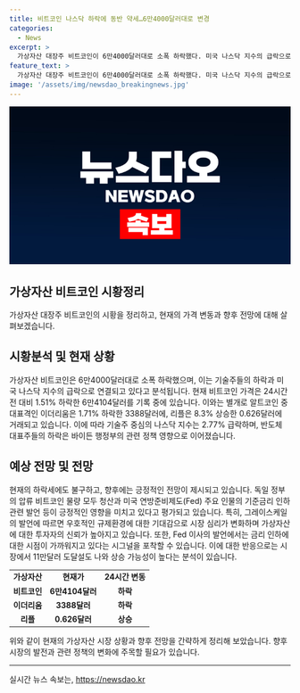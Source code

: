 ```yaml
---
title: 비트코인 나스닥 하락에 동반 약세…6만4000달러대로 변경
categories:
  - News
excerpt: >
  가상자산 대장주 비트코인이 6만4000달러대로 소폭 하락했다. 미국 나스닥 지수의 급락으로 기술주들의 하락세가 이어졌으며, 이는 반도체 대표주의 매도세와 관련있다. 미국 행정부의 반도체 수출업체 단속 검토 소식으로 지정학적 리스크가 커지고 있는 상황이다. 그러나 전망은 긍정적으로, 독일 정부의 비트코인 물량 압류 청산과 Fed 주요 인물의 기준금리 인하 발언으로 인해 투자자들의 신뢰가 높아지고 있다. 또한, 11만달러까지 상승 가능성도 제기되고 있다.
feature_text: >
  가상자산 대장주 비트코인이 6만4000달러대로 소폭 하락했다. 미국 나스닥 지수의 급락으로 기술주들의 하락세가 이어졌으며, 이는 반도체 대표주의 매도세와 관련있다. 미국 행정부의 반도체 수출업체 단속 검토 소식으로 지정학적 리스크가 커지고 있는 상황이다. 그러나 전망은 긍정적으로, 독일 정부의 비트코인 물량 압류 청산과 Fed 주요 인물의 기준금리 인하 발언으로 인해 투자자들의 신뢰가 높아지고 있다. 또한, 11만달러까지 상승 가능성도 제기되고 있다.
image: '/assets/img/newsdao_breakingnews.jpg'
---
```


<p><img src="/assets/img/newsdao_breakingnews.jpg" alt="bookingtag 속보" /></p>

<h2 data-ke-size="size26">가상자산 비트코인 시황정리</h2>

<p data-ke-size="size16">가상자산 대장주 비트코인의 시황을 정리하고, 현재의 가격 변동과 향후 전망에 대해 살펴보겠습니다.</p>

<h2 data-ke-size="size24">시황분석 및 현재 상황</h2>

<p data-ke-size="size16">가상자산 비트코인은 6만4000달러대로 소폭 하락했으며, 이는 기술주들의 하락과 미국 나스닥 지수의 급락으로 연결되고 있다고 분석됩니다. 현재 비트코인 가격은 24시간 전 대비 1.51% 하락한 6만4104달러를 기록 중에 있습니다. 이와는 별개로 알트코인 중 대표격인 이더리움은 1.71% 하락한 3388달러에, 리플은 8.3% 상승한 0.626달러에 거래되고 있습니다. 이에 따라 기술주 중심의 나스닥 지수는 2.77% 급락하며, 반도체 대표주들의 하락은 바이든 행정부의 관련 정책 영향으로 이어졌습니다.</p>

<h2 data-ke-size="size24">예상 전망 및 전망</h2>

<p data-ke-size="size16">현재의 하락세에도 불구하고, 향후에는 긍정적인 전망이 제시되고 있습니다. 독일 정부의 압류 비트코인 물량 모두 청산과 미국 연방준비제도(Fed) 주요 인물의 기준금리 인하 관련 발언 등이 긍정적인 영향을 미치고 있다고 평가되고 있습니다. 특히, 그레이스케일의 발언에 따르면 우호적인 규제환경에 대한 기대감으로 시장 심리가 변화하며 가상자산에 대한 투자자의 신뢰가 높아지고 있습니다. 또한, Fed 이사의 발언에서는 금리 인하에 대한 시점이 가까워지고 있다는 시그널을 포착할 수 있습니다. 이에 대한 반응으로는 시장에서 11만달러 도달설도 나와 상승 가능성이 높다는 분석이 있습니다.</p>

<table>
    <tr>
        <td style="text-align: center; height: 17px;"><b>가상자산</b></td>
        <td style="text-align: center; height: 17px;"><b>현재가</b></td>
        <td style="text-align: center; height: 17px;"><b>24시간 변동</b></td>
    </tr>
    <tr>
        <td style="text-align: center; height: 17px;"><b>비트코인</b></td>
        <td style="text-align: center; height: 17px;"><b>6만4104달러</b></td>
        <td style="text-align: center; height: 17px;"><b>하락</b></td>
    </tr>
    <tr>
        <td style="text-align: center; height: 17px;"><b>이더리움</b></td>
        <td style="text-align: center; height: 17px;"><b>3388달러</b></td>
        <td style="text-align: center; height: 17px;"><b>하락</b></td>
    </tr>
    <tr>
        <td style="text-align: center; height: 17px;"><b>리플</b></td>
        <td style="text-align: center; height: 17px;"><b>0.626달러</b></td>
        <td style="text-align: center; height: 17px;"><b>상승</b></td>
    </tr>
</table>

<p data-ke-size="size16">위와 같이 현재의 가상자산 시장 상황과 향후 전망을 간략하게 정리해 보았습니다. 향후 시장의 발전과 관련 정책의 변화에 주목할 필요가 있습니다.</p>

<p><hr></p>
실시간 뉴스 속보는, <a href="https://newsdao.kr" rel="dofollow">https://newsdao.kr</a>


